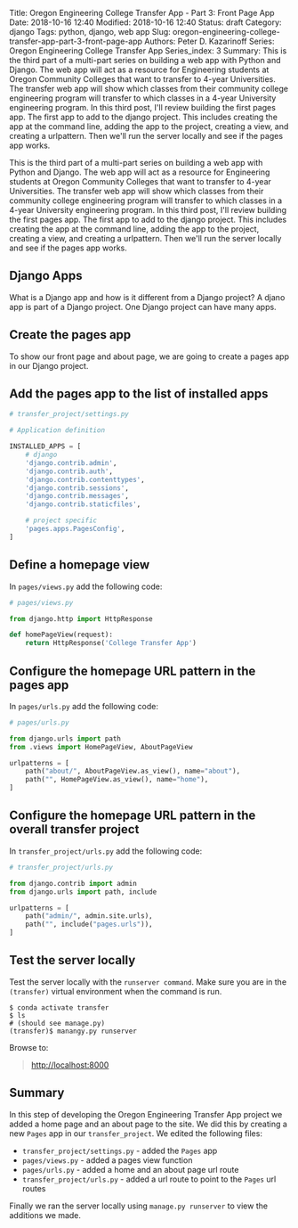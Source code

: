 Title: Oregon Engineering College Transfer App - Part 3: Front Page App
Date: 2018-10-16 12:40
Modified: 2018-10-16 12:40
Status: draft
Category: django
Tags: python, django, web app
Slug: oregon-engineering-college-transfer-app-part-3-front-page-app
Authors: Peter D. Kazarinoff
Series: Oregon Engineering College Transfer App
Series_index: 3
Summary: This is the third part of a multi-part series on building a web app with Python and Django. The web app will act as a resource for Engineering students at Oregon Community Colleges that want to transfer to 4-year Universities. The transfer web app will show which classes from their community college engineering program will transfer to which classes in a 4-year University engineering program. In this third post, I'll review building the first pages app. The first app to add to the django project. This includes creating the app at the command line, adding the app to the project, creating a view, and creating a urlpattern. Then we'll run the server locally and see if the pages app works.

This is the third part of a multi-part series on building a web app with Python and Django. The web app will act as a resource for Engineering students at Oregon Community Colleges that want to transfer to 4-year Universities. The transfer web app will show which classes from their community college engineering program will transfer to which classes in a 4-year University engineering program. In this third post, I'll review building the first pages app. The first app to add to the django project. This includes creating the app at the command line, adding the app to the project, creating a view, and creating a urlpattern. Then we'll run the server locally and see if the pages app works.

## Django Apps

What is a Django app and how is it different from a Django project? A djano app is part of a Django project. One Django project can have many apps.

## Create the pages app

To show our front page and about page, we are going to create a pages app in our Django project.

## Add the pages app to the list of installed apps

```python
# transfer_project/settings.py

# Application definition

INSTALLED_APPS = [
    # django
    'django.contrib.admin',
    'django.contrib.auth',
    'django.contrib.contenttypes',
    'django.contrib.sessions',
    'django.contrib.messages',
    'django.contrib.staticfiles',

    # project specific
    'pages.apps.PagesConfig',
]

```

## Define a homepage view

In ```pages/views.py``` add the following code:

```python
# pages/views.py

from django.http import HttpResponse

def homePageView(request):
    return HttpResponse('College Transfer App')
```

## Configure the homepage URL pattern in the pages app

In ```pages/urls.py``` add the following code:

```python
# pages/urls.py

from django.urls import path
from .views import HomePageView, AboutPageView

urlpatterns = [
    path("about/", AboutPageView.as_view(), name="about"),
    path("", HomePageView.as_view(), name="home"),
]
```

## Configure the homepage URL pattern in the overall transfer project

In ```transfer_project/urls.py``` add the following code:

```python
# transfer_project/urls.py

from django.contrib import admin
from django.urls import path, include

urlpatterns = [
    path("admin/", admin.site.urls),
    path("", include("pages.urls")),
]

```

## Test the server locally

Test the server locally with the ```runserver command```. Make sure you are in the ```(transfer)``` virtual environment when the command is run.

```text
$ conda activate transfer
$ ls
# (should see manage.py)
(transfer)$ manangy.py runserver
```

Browse to:

 > [http://localhost:8000](http://localhost:8000)

## Summary

In this step of developing the Oregon Engineering Transfer App project we added a home page and an about page to the site. We did this by creating a new ```Pages``` app in our ```transfer_project```. We edited the following files:

 * ```transfer_project/settings.py``` - added the ```Pages``` app
 * ```pages/views.py``` - added a pages view function
 * ```pages/urls.py``` - added a home and an about page url route 
 * ```transfer_project/urls.py``` - added a url route to point to the ```Pages``` url routes

 Finally we ran the server locally using ```manage.py runserver``` to view the additions we made.
 